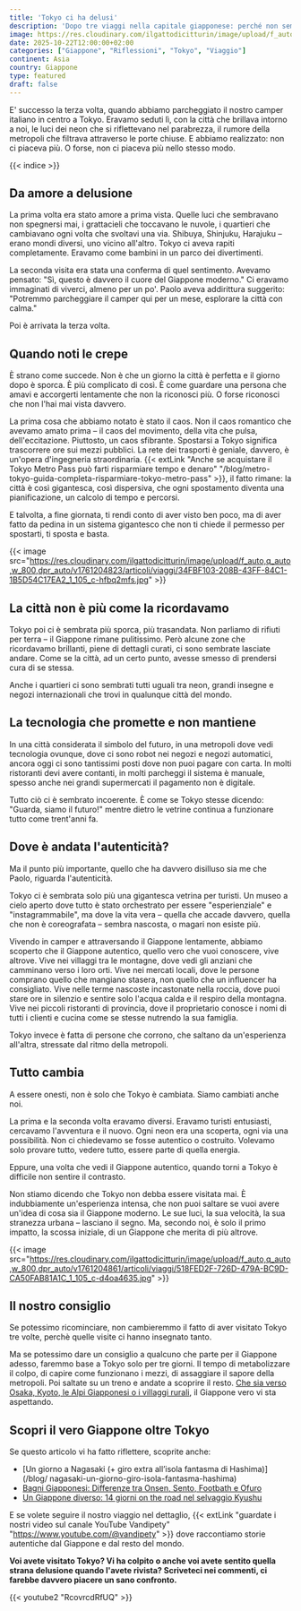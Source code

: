 ```yaml
---
title: 'Tokyo ci ha delusi'
description: 'Dopo tre viaggi nella capitale giapponese: perché non sempre Tokyo è all''altezza delle aspettative.'
image: https://res.cloudinary.com/ilgattodicitturin/image/upload/f_auto,q_auto,w_800,dpr_auto/v1761205708/articoli/viaggi/TOKYO-0l1kuf66.jpg
date: 2025-10-22T12:00:00+02:00
categories: ["Giappone", "Riflessioni", "Tokyo", "Viaggio"]
continent: Asia
country: Giappone
type: featured
draft: false
---
```


E' successo la terza volta, quando abbiamo parcheggiato il nostro camper italiano in centro a Tokyo. Eravamo seduti lì, con la città che brillava intorno a noi, le luci dei neon che si riflettevano nel parabrezza, il rumore della metropoli che filtrava attraverso le porte chiuse. E abbiamo realizzato: non ci piaceva più. O forse, non ci piaceva più nello stesso modo.

{{< indice >}}

## Da amore a delusione

La prima volta era stato amore a prima vista. Quelle luci che sembravano non spegnersi mai, i grattacieli che toccavano le nuvole, i quartieri che cambiavano ogni volta che svoltavi una via. Shibuya, Shinjuku, Harajuku – erano mondi diversi, uno vicino all'altro. Tokyo ci aveva rapiti completamente. Eravamo come bambini in un parco dei divertimenti.

La seconda visita era stata una conferma di quel sentimento. Avevamo pensato: "Sì, questo è davvero il cuore del Giappone moderno." Ci eravamo immaginati di viverci, almeno per un po'. Paolo aveva addirittura suggerito: "Potremmo parcheggiare il camper qui per un mese, esplorare la città con calma."

Poi è arrivata la terza volta.

## Quando noti le crepe

È strano come succede. Non è che un giorno la città è perfetta e il giorno dopo è sporca. È più complicato di così. È come guardare una persona che amavi e accorgerti lentamente che non la riconosci più. O forse riconosci che non l'hai mai vista davvero.

La prima cosa che abbiamo notato è stato il caos. Non il caos romantico che avevamo amato prima – il caos del movimento, della vita che pulsa, dell'eccitazione. Piuttosto, un caos sfibrante. Spostarsi a Tokyo significa trascorrere ore sui mezzi pubblici. La rete dei trasporti è geniale, davvero, è un'opera d'ingegneria straordinaria. {{< extLink "Anche se acquistare il Tokyo Metro Pass può farti risparmiare tempo e denaro" "/blog/metro-tokyo-guida-completa-risparmiare-tokyo-metro-pass" >}}, il fatto rimane: la città è così gigantesca, così dispersiva, che ogni spostamento diventa una pianificazione, un calcolo di tempo e percorsi.

E talvolta, a fine giornata, ti rendi conto di aver visto ben poco, ma di aver fatto da pedina in un sistema gigantesco che non ti chiede il permesso per spostarti, ti sposta e basta.

{{< image src="https://res.cloudinary.com/ilgattodicitturin/image/upload/f_auto,q_auto,w_800,dpr_auto/v1761204823/articoli/viaggi/34FBF103-208B-43FF-84C1-1B5D54C17EA2_1_105_c-hfbq2mfs.jpg" >}}

## La città non è più come la ricordavamo

Tokyo poi ci è sembrata più sporca, più trasandata. Non parliamo di rifiuti per terra – il Giappone rimane pulitissimo. Però alcune zone che ricordavamo brillanti, piene di dettagli curati, ci sono sembrate lasciate andare. Come se la città, ad un certo punto, avesse smesso di prendersi cura di se stessa.

Anche i quartieri ci sono sembrati tutti uguali tra neon, grandi insegne e negozi internazionali che trovi in qualunque città del mondo.

## La tecnologia che promette e non mantiene

In una città considerata il simbolo del futuro, in una metropoli dove vedi tecnologia ovunque, dove ci sono robot nei negozi e negozi automatici, ancora oggi ci sono tantissimi posti dove non puoi pagare con carta. In molti ristoranti devi avere contanti, in molti parcheggi il sistema è manuale, spesso anche nei grandi supermercati il pagamento non è digitale.

Tutto ciò ci è sembrato incoerente. È come se Tokyo stesse dicendo: "Guarda, siamo il futuro!" mentre dietro le vetrine continua a funzionare tutto come trent'anni fa.

## Dove è andata l'autenticità?

Ma il punto più importante, quello che ha davvero disilluso sia me che Paolo, riguarda l'autenticità.

Tokyo ci è sembrata solo più una gigantesca vetrina per turisti. Un museo a cielo aperto dove tutto è stato orchestrato per essere "esperienziale" e "instagrammabile", ma dove la vita vera – quella che accade davvero, quella che non è coreografata – sembra nascosta, o magari non esiste più.

Vivendo in camper e attraversando il Giappone lentamente, abbiamo scoperto che il Giappone autentico, quello vero che vuoi conoscere, vive altrove. Vive nei villaggi tra le montagne, dove vedi gli anziani che camminano verso i loro orti. Vive nei mercati locali, dove le persone comprano quello che mangiano stasera, non quello che un influencer ha consigliato. Vive nelle terme nascoste incastonate nella roccia, dove puoi stare ore in silenzio e sentire solo l'acqua calda e il respiro della montagna. Vive nei piccoli ristoranti di provincia, dove il proprietario conosce i nomi di tutti i clienti e cucina come se stesse nutrendo la sua famiglia.

Tokyo invece è fatta di persone che corrono, che saltano da un'esperienza all'altra, stressate dal ritmo della metropoli.

## Tutto cambia

A essere onesti, non è solo che Tokyo è cambiata. Siamo cambiati anche noi.

La prima e la seconda volta eravamo diversi. Eravamo turisti entusiasti, cercavamo l'avventura e il nuovo. Ogni neon era una scoperta, ogni via una possibilità. Non ci chiedevamo se fosse autentico o costruito. Volevamo solo provare tutto, vedere tutto, essere parte di quella energia.

Eppure, una volta che vedi il Giappone autentico, quando torni a Tokyo è difficile non sentire il contrasto.

Non stiamo dicendo che Tokyo non debba essere visitata mai. È indubbiamente un'esperienza intensa, che non puoi saltare se vuoi avere un'idea di cosa sia il Giappone moderno. Le sue luci, la sua velocità, la sua stranezza urbana – lasciano il segno. 
Ma, secondo noi, è solo il primo impatto, la scossa iniziale, di un Giappone che merita di più altrove. 

{{< image src="https://res.cloudinary.com/ilgattodicitturin/image/upload/f_auto,q_auto,w_800,dpr_auto/v1761204861/articoli/viaggi/518FED2F-726D-479A-BC9D-CA50FAB81A1C_1_105_c-d4oa4635.jpg" >}}

## Il nostro consiglio

Se potessimo ricominciare, non cambieremmo il fatto di aver visitato Tokyo tre volte, perchè quelle visite ci hanno insegnato tanto.

Ma se potessimo dare un consiglio a qualcuno che parte per il Giappone adesso, faremmo base a Tokyo solo per tre giorni. Il tempo di metabolizzare il colpo, di capire come funzionano i mezzi, di assaggiare il sapore della metropoli. Poi saltate su un treno e andate a scoprire il resto. [Che sia verso Osaka, Kyoto, le Alpi Giapponesi o i villaggi rurali](/blog/giappone-itinerario-osaka-kyoto-kumano-kodo-12-giorni), il Giappone vero vi sta aspettando.

## Scopri il vero Giappone oltre Tokyo

Se questo articolo vi ha fatto riflettere, scoprite anche:
- [Un giorno a Nagasaki (+ giro extra all’isola fantasma di Hashima)](/blog/ nagasaki-un-giorno-giro-isola-fantasma-hashima)
- [Bagni Giapponesi: Differenze tra Onsen, Sento, Footbath e Ofuro](/blog/bagni-giapponesi-differenze-onsen-sento-footbath-ofuro)
- [Un Giappone diverso: 14 giorni on the road nel selvaggio Kyushu](/blog/giappone-kyushu-14-giorni-on-the-road-selvaggio)

E se volete seguire il nostro viaggio nel dettaglio, {{< extLink "guardate i nostri video sul canale YouTube Vandipety" "https://www.youtube.com/@vandipety" >}} dove raccontiamo storie autentiche dal Giappone e dal resto del mondo.


**Voi avete visitato Tokyo? Vi ha colpito o anche voi avete sentito quella strana delusione quando l'avete rivista? Scriveteci nei commenti, ci farebbe davvero piacere un sano confronto.**

{{< youtube2 "RcovrcdRfUQ" >}}